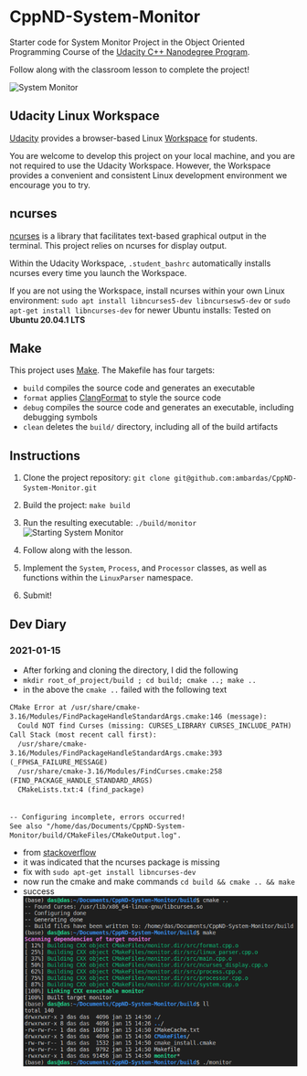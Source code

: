 # CppND-System-Monitor

Starter code for System Monitor Project in the Object Oriented Programming Course of the [Udacity C++ Nanodegree Program](https://www.udacity.com/course/c-plus-plus-nanodegree--nd213). 

Follow along with the classroom lesson to complete the project!

![System Monitor](images/monitor.png)

## Udacity Linux Workspace
[Udacity](https://www.udacity.com/) provides a browser-based Linux [Workspace](https://engineering.udacity.com/creating-a-gpu-enhanced-virtual-desktop-for-udacity-497bdd91a505) for students. 

You are welcome to develop this project on your local machine, and you are not required to use the Udacity Workspace. However, the Workspace provides a convenient and consistent Linux development environment we encourage you to try.

## ncurses
[ncurses](https://www.gnu.org/software/ncurses/) is a library that facilitates text-based graphical output in the terminal. This project relies on ncurses for display output.

Within the Udacity Workspace, `.student_bashrc` automatically installs ncurses every time you launch the Workspace.

If you are not using the Workspace, install ncurses within your own Linux environment: `sudo apt install libncurses5-dev libncursesw5-dev`
or `sudo apt-get install libncurses-dev` for newer Ubuntu installs: Tested on __Ubuntu 20.04.1 LTS__

## Make
This project uses [Make](https://www.gnu.org/software/make/). The Makefile has four targets:
* `build` compiles the source code and generates an executable
* `format` applies [ClangFormat](https://clang.llvm.org/docs/ClangFormat.html) to style the source code
* `debug` compiles the source code and generates an executable, including debugging symbols
* `clean` deletes the `build/` directory, including all of the build artifacts

## Instructions

1. Clone the project repository: `git clone git@github.com:ambardas/CppND-System-Monitor.git`

2. Build the project: `make build`

3. Run the resulting executable: `./build/monitor`
![Starting System Monitor](images/starting_monitor.png)

4. Follow along with the lesson.

5. Implement the `System`, `Process`, and `Processor` classes, as well as functions within the `LinuxParser` namespace.

6. Submit!


## Dev Diary

### 2021-01-15

- After forking and cloning the directory, I did the following
- `mkdir root_of_project/build ; cd build; cmake ..; make ..`
- in the above the `cmake ..` failed with the following text

```
CMake Error at /usr/share/cmake-3.16/Modules/FindPackageHandleStandardArgs.cmake:146 (message):
  Could NOT find Curses (missing: CURSES_LIBRARY CURSES_INCLUDE_PATH)
Call Stack (most recent call first):
  /usr/share/cmake-3.16/Modules/FindPackageHandleStandardArgs.cmake:393 (_FPHSA_FAILURE_MESSAGE)
  /usr/share/cmake-3.16/Modules/FindCurses.cmake:258 (FIND_PACKAGE_HANDLE_STANDARD_ARGS)
  CMakeLists.txt:4 (find_package)


-- Configuring incomplete, errors occurred!
See also "/home/das/Documents/CppND-System-Monitor/build/CMakeFiles/CMakeOutput.log".
```
- from [stackoverflow](https://stackoverflow.com/questions/35216344/make-cant-find-curses-h) 
- it was indicated that the ncurses package is missing
- fix with `sudo apt-get install libncurses-dev`
- now run the cmake and make commands `cd build && cmake .. && make`
- success <img src="images/success_cmake_make_1.png">
